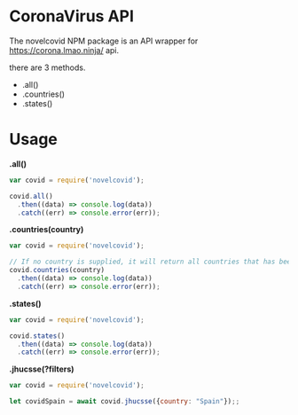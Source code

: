 # CoronaVirus API
The novelcovid NPM package is an API wrapper for https://corona.lmao.ninja/ api.

there are 3 methods.
-   .all()
-   .countries()
-   .states()

# Usage 

**.all()**
```js
var covid = require('novelcovid');

covid.all() 
  .then((data) => console.log(data))
  .catch((err) => console.error(err));
```

**.countries(country)**
```js
var covid = require('novelcovid');

// If no country is supplied, it will return all countries that has been affected.
covid.countries(country) 
  .then((data) => console.log(data))
  .catch((err) => console.error(err));
```

**.states()**
```js
var covid = require('novelcovid');

covid.states()
  .then((data) => console.log(data))
  .catch((err) => console.error(err));
```

**.jhucsse(?filters)**
```js
var covid = require('novelcovid');

let covidSpain = await covid.jhucsse({country: "Spain"});;
```
